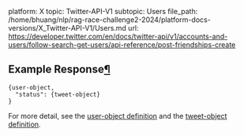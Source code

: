 platform: X
topic: Twitter-API-V1
subtopic: Users
file_path: /home/bhuang/nlp/rag-race-challenge2-2024/platform-docs-versions/X_Twitter-API-V1/Users.md
url: https://developer.twitter.com/en/docs/twitter-api/v1/accounts-and-users/follow-search-get-users/api-reference/post-friendships-create

## Example Response[¶](#example-response "Permalink to this headline")

    {user-object,
      "status": {tweet-object}
    }

For more detail, see the [user-object definition](https://developer.twitter.com/en/docs/tweets/data-dictionary/overview/user-object) and the [tweet-object definition](https://developer.twitter.com/en/docs/tweets/data-dictionary/overview/user-object).